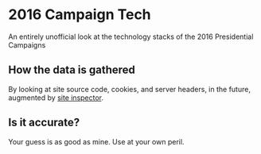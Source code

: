 # 2016 Campaign Tech

An entirely unofficial look at the technology stacks of the 2016 Presidential Campaigns

## How the data is gathered

By looking at site source code, cookies, and server headers, in the future, augmented by [site inspector](https://github.com/benbalter/site-inspector).

## Is it accurate?

Your guess is as good as mine. Use at your own peril. 
